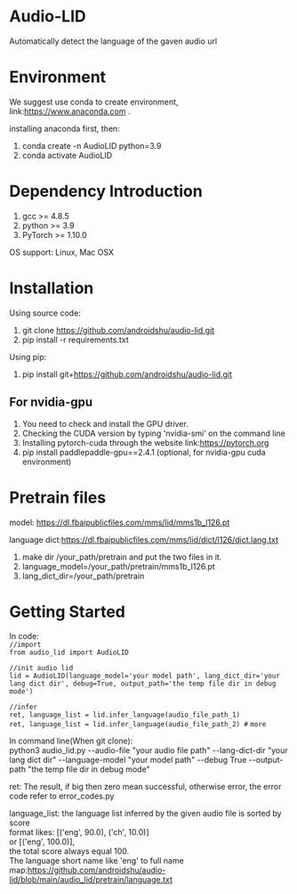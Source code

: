 # Audio-LID
Automatically detect the language of the gaven audio url 


# Environment

We suggest use conda to create environment, link:https://www.anaconda.com .

installing anaconda first, then:
1. conda create -n AudioLID python=3.9
2. conda activate AudioLID


# Dependency Introduction

1. gcc >= 4.8.5 
2. python >= 3.9
3. PyTorch >= 1.10.0

OS support: Linux, Mac OSX

# Installation

Using source code:
1. git clone https://github.com/androidshu/audio-lid.git
2. pip install -r requirements.txt

Using pip:
1. pip install git+https://github.com/androidshu/audio-lid.git

## For nvidia-gpu 
1. You need to check and install the GPU driver.
2. Checking the CUDA version by typing 'nvidia-smi' on the command line 
3. Installing pytorch-cuda through the website link:https://pytorch.org
4. pip install paddlepaddle-gpu==2.4.1 (optional, for nvidia-gpu cuda environment)

# Pretrain files  
model: https://dl.fbaipublicfiles.com/mms/lid/mms1b_l126.pt

language dict:https://dl.fbaipublicfiles.com/mms/lid/dict/l126/dict.lang.txt

1. make dir /your_path/pretrain and put the two files in it.
2. language_model=/your_path/pretrain/mms1b_l126.pt
3. lang_dict_dir=/your_path/pretrain

# Getting Started

In code:  
`//import`  
`from audio_lid import AudioLID`

`//init audio lid`  
`lid = AudioLID(language_model='your model path', lang_dict_dir='your lang dict dir', debug=True,
output_path='the temp file dir in debug mode')`

`//infer`  
`ret, language_list = lid.infer_language(audio_file_path_1)`  
`ret, language_list = lid.infer_language(audio_file_path_2) #`
`more `


In command line(When git clone):   
python3 audio_lid.py --audio-file "your audio file path" --lang-dict-dir "your lang dict dir" 
                    --language-model "your model path" --debug True --output-path "the temp file dir in debug mode"

ret: The result, if big then zero mean successful, otherwise error,
      the error code refer to error_codes.py

language_list: the language list inferred by the given audio file is sorted by score  
     format likes: [('eng', 90.0), ('ch', 10.0)]   
     or [('eng', 100.0)],   
     the total score always equal 100.  
     The language short name like 'eng' to full name map:https://github.com/androidshu/audio-lid/blob/main/audio_lid/pretrain/language.txt

